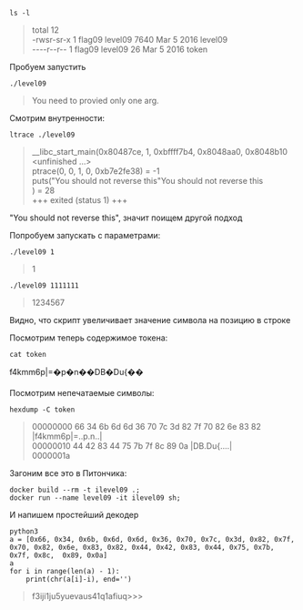 ```
ls -l
```
> total 12\
-rwsr-sr-x 1 flag09 level09 7640 Mar  5  2016 level09\
----r--r-- 1 flag09 level09   26 Mar  5  2016 token

Пробуем запустить 
```
./level09
```
> You need to provied only one arg.

Смотрим внутренности:
```
ltrace ./level09
```
> \_\_libc_start_main(0x80487ce, 1, 0xbffff7b4, 0x8048aa0, 0x8048b10 <unfinished ...>\
ptrace(0, 0, 1, 0, 0xb7e2fe38)                                                                                = -1\
puts("You should not reverse this"You should not reverse this\
)                                                                           = 28\
+++ exited (status 1) +++

"You should not reverse this", значит поищем другой подход

Попробуем запускать с параметрами:

```
./level09 1
```
> 1

```
./level09 1111111
```
> 1234567

Видно, что скрипт увеличивает значение символа на позицию в строке

Посмотрим теперь содержимое токена:

```
cat token
```
f4kmm6p|=�p�n��DB�Du{��

Посмотрим непечатаемые символы:

```
hexdump -C token
```
> 00000000  66 34 6b 6d 6d 36 70 7c  3d 82 7f 70 82 6e 83 82  |f4kmm6p|=..p.n..|\
00000010  44 42 83 44 75 7b 7f 8c  89 0a                    |DB.Du{....|\
0000001a

Загоним все это в Питончика:

```
docker build --rm -t ilevel09 .;
docker run --name level09 -it ilevel09 sh;
```

И напишем простейший декодер
```
python3
a = [0x66, 0x34, 0x6b, 0x6d, 0x6d, 0x36, 0x70, 0x7c, 0x3d, 0x82, 0x7f, 0x70, 0x82, 0x6e, 0x83, 0x82, 0x44, 0x42, 0x83, 0x44, 0x75, 0x7b, 0x7f, 0x8c,  0x89, 0x0a]
a
for i in range(len(a) - 1):
    print(chr(a[i]-i), end='')
```
> f3iji1ju5yuevaus41q1afiuq>>>
